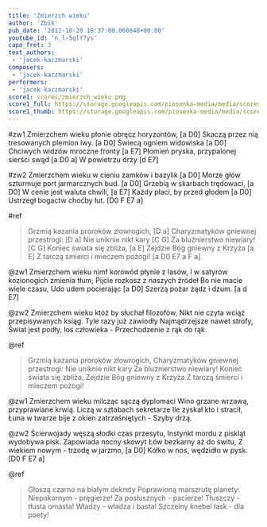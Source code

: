 ```yaml
---
title: 'Zmierzch wieku'
author: 'Zbik'
pub_date: '2011-10-20 18:37:00.066048+00:00'
youtube_id: 'n_l-5qlY7ys'
capo_fret: 3
text_authors:
 - 'jacek-kaczmarski'
composers:
 - 'jacek-kaczmarski'
performers:
 - 'jacek-kaczmarski'
score1: scores/zmierzch_wieku.png
score1_full: https://storage.googleapis.com/piosenka-media/media/scores/zmierzch_wieku.png
score1_thumb: https://storage.googleapis.com/piosenka-media/media/scores/zmierzch_wieku.png.180x0_q85_upscale.jpg
---
```


#zw1
Zmierzchem wieku płonie obręcz horyzontów, [a D0]
Skaczą przez nią tresowanych plemion lwy. [a D0]
Świecą ogniem widowiska [a D0]
Chciwych widzów mroczne fronty [a E7]
Płomień pryska, przypalonej sierści swąd [a D0 a]
W powietrzu drży [d E7]

#zw2
Zmierzchem wieku w cieniu zamków i bazylik [a D0]
Morze głów szturmuje port jarmarcznych bud. [a D0]
Grzebią w skarbach trędowaci, [a D0]
W cenie jest waluta chwili, [a E7]
Każdy płaci, by przed głodem [a D0]
Ustrzegł bogactw choćby łut. [D0 F E7 a]

#ref
>Grzmią kazania proroków złowrogich, [D a]
>Charyzmatyków gniewnej przestrogi: [D a]
>Nie uniknie nikt kary [C G]
>Za bluźnierstwo niewiary! [C G]
>Koniec świata się zbliża, [a E]
>Zejdzie Bóg gniewny z Krzyża [a E]
>Z tarczą śmierci i mieczem pożogi! [a D0 E7 a F a]

@zw1
Zmierzchem wieku nimf korowód płynie z lasów,
I w satyrów kozionogich zmienia tłum;
Pijcie rozkosz z naszych źródeł
Bo nie macie wiele czasu,
Udo udem pocierając [a D0]
Szerzą pożar żądz i dżum. [a d E7]

@zw2
Zmierzchem wieku któż by słuchał filozofów,
Nikt nie czyta wciąż przepisywanych ksiąg.
Tyle razy już zawiodły
Najmądrzejsze nawet strofy,
Świat jest podły, los człowieka -
Przechodzenie z rąk do rąk.

@ref
>Grzmią kazania proroków złowrogich,
>Charyzmatyków gniewnej przestrogi:
>Nie uniknie nikt kary
>Za bluźnierstwo niewiary!
>Koniec świata się zbliża,
>Zejdzie Bóg gniewny z Krzyża
>Z tarczą śmierci i mieczem pożogi!

@zw1
Zmierzchem wieku milcząc sączą dyplomaci
Wino grzane wrzawą, przyprawiane krwią.
Liczą w sztabach sekretarze
Ile zyskał kto i stracił,
Łuna w twarze bije z okien zatrzaśniętych -
Szyby drżą.

@zw2
Ścierwojady węszą słodki czas przesytu,
Instynkt mordu z piskląt wydobywa pisk.
Zapowiada nocny skowyt
Łów bezkarny aż do świtu,
Z wiekiem nowym - trzodę w jarzmo, [a D0]
Kółko w nos, wędzidło w pysk. [D0 F E7 a]

@ref
>Głoszą czarno na białym dekrety
>Poprawioną marszrutę planety:
>Niepokornym - pręgierze!
>Za posłusznych - pacierze!
>Tłuszczy - tłusta omasta!
>Władzy - władza i basta!
>Szczelny knebel łask - dla poety!